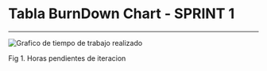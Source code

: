 
# Tabla BurnDown Chart - SPRINT 1
*** 

![Grafico de tiempo de trabajo realizado](/Imagenes/TablaBurndDownChart.JPG)

Fig 1. Horas pendientes de iteracion



